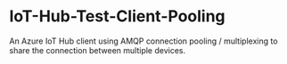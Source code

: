 # IoT-Hub-Test-Client-Pooling
An Azure IoT Hub client using AMQP connection pooling / multiplexing to share the connection between multiple devices.
